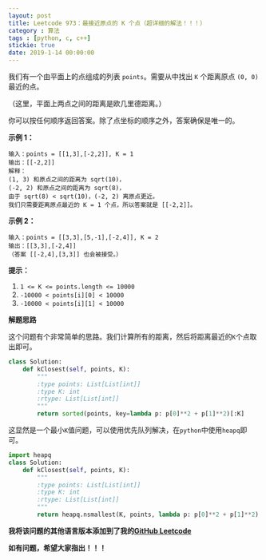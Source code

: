 ```yaml
---
layout: post
title: Leetcode 973：最接近原点的 K 个点（超详细的解法！！！）
category : 算法
tags : [python, c, c++]
stickie: true
date: 2019-1-14 00:00:00
---
```


我们有一个由平面上的点组成的列表 `points`。需要从中找出 `K` 个距离原点 `(0, 0)` 最近的点。

（这里，平面上两点之间的距离是欧几里德距离。）

你可以按任何顺序返回答案。除了点坐标的顺序之外，答案确保是唯一的。 

**示例 1：**

```
输入：points = [[1,3],[-2,2]], K = 1
输出：[[-2,2]]
解释： 
(1, 3) 和原点之间的距离为 sqrt(10)，
(-2, 2) 和原点之间的距离为 sqrt(8)，
由于 sqrt(8) < sqrt(10)，(-2, 2) 离原点更近。
我们只需要距离原点最近的 K = 1 个点，所以答案就是 [[-2,2]]。
```

**示例 2：**

```
输入：points = [[3,3],[5,-1],[-2,4]], K = 2
输出：[[3,3],[-2,4]]
（答案 [[-2,4],[3,3]] 也会被接受。）
```

**提示：**

1. `1 <= K <= points.length <= 10000`
2. `-10000 < points[i][0] < 10000`
3. `-10000 < points[i][1] < 10000`

**解题思路**

这个问题有个非常简单的思路。我们计算所有的距离，然后将距离最近的`K`个点取出即可。

```python
class Solution:
    def kClosest(self, points, K):
        """
        :type points: List[List[int]]
        :type K: int
        :rtype: List[List[int]]
        """
        return sorted(points, key=lambda p: p[0]**2 + p[1]**2)[:K]
```

这显然是一个最小`K`值问题，可以使用优先队列解决，在`python`中使用`heapq`即可。

```python
import heapq
class Solution:
    def kClosest(self, points, K):
        """
        :type points: List[List[int]]
        :type K: int
        :rtype: List[List[int]]
        """
        return heapq.nsmallest(K, points, lambda p: p[0]**2 + p[1]**2)
```

**我将该问题的其他语言版本添加到了我的[GitHub Leetcode](https://github.com/luliyucoordinate/Leetcode)**

**如有问题，希望大家指出！！！**